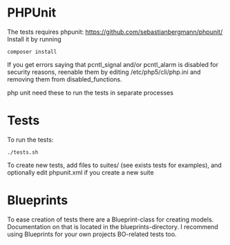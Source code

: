 PHPUnit
======

The tests requires phpunit: https://github.com/sebastianbergmann/phpunit/
Install it by running

    composer install

If you get errors saying that pcntl_signal and/or pcntl_alarm is disabled for security reasons,
reenable them by editing /etc/php5/cli/php.ini and removing them from disabled_functions.

php unit need these to run the tests in separate processes

Tests
=====

To run the tests:

	./tests.sh

To create new tests, add files to suites/ (see exists tests for examples),
and optionally edit phpunit.xml if you create a new suite

Blueprints
=======

To ease creation of tests there are a Blueprint-class for creating models.
Documentation on that is located in the blueprints-directory.
I recommend using Blueprints for your own projects BO-related tests too.
